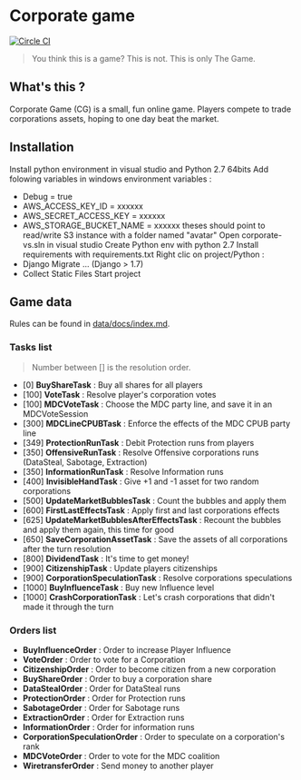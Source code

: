 Corporate game
===============

[![Circle CI](https://circleci.com/gh/Neamar/corporate.svg?style=svg)](https://circleci.com/gh/Neamar/corporate)

> You think this is a game? This is not. This is only The Game.

## What's this ?
Corporate Game (CG) is a small, fun online game. Players compete to trade corporations assets, hoping to one day beat the market.

## Installation
Install python environment in visual studio and Python 2.7 64bits 
Add folowing variables in windows environment variables : 
- Debug = true
- AWS_ACCESS_KEY_ID = xxxxxx
- AWS_SECRET_ACCESS_KEY = xxxxxx
- AWS_STORAGE_BUCKET_NAME = xxxxxx
theses should point to read/write S3 instance with a folder named "avatar"
Open corporate-vs.sln in visual studio
Create Python env with python 2.7
Install requirements with requirements.txt
Right clic on project/Python :
- Django Migrate ... (Django > 1.7)
- Collect Static Files
Start project

## Game data
Rules can be found in [data/docs/index.md](data/docs/index.md).

### Tasks list
> Number between [] is the resolution order.

* [0] **BuyShareTask** : Buy all shares for all players
* [100] **VoteTask** : Resolve player's corporation votes
* [100] **MDCVoteTask** : Choose the MDC party line, and save it in an MDCVoteSession
* [300] **MDCLineCPUBTask** : Enforce the effects of the MDC CPUB party line
* [349] **ProtectionRunTask** : Debit Protection runs from players
* [350] **OffensiveRunTask** : Resolve Offensive corporations runs (DataSteal, Sabotage, Extraction)
* [350] **InformationRunTask** : Resolve Information runs
* [400] **InvisibleHandTask** : Give +1 and -1 asset for two random corporations
* [500] **UpdateMarketBubblesTask** : Count the bubbles and apply them
* [600] **FirstLastEffectsTask** : Apply first and last corporations effects
* [625] **UpdateMarketBubblesAfterEffectsTask** : Recount the bubbles and apply them again, this time for good
* [650] **SaveCorporationAssetTask** : Save the assets of all corporations after the turn resolution
* [800] **DividendTask** : It's time to get money!
* [900] **CitizenshipTask** : Update players citizenships
* [900] **CorporationSpeculationTask** : Resolve corporations speculations
* [1000] **BuyInfluenceTask** : Buy new Influence level
* [1000] **CrashCorporationTask** : Let's crash corporations that didn't made it through the turn

### Orders list
* **BuyInfluenceOrder** : Order to increase Player Influence
* **VoteOrder** : Order to vote for a Corporation
* **CitizenshipOrder** : Order to become citizen from a new corporation
* **BuyShareOrder** : Order to buy a corporation share
* **DataStealOrder** : Order for DataSteal runs
* **ProtectionOrder** : Order for Protection runs
* **SabotageOrder** : Order for Sabotage runs
* **ExtractionOrder** : Order for Extraction runs
* **InformationOrder** : Order for information runs
* **CorporationSpeculationOrder** : Order to speculate on a corporation's rank
* **MDCVoteOrder** : Order to vote for the MDC coalition
* **WiretransferOrder** : Send money to another player
